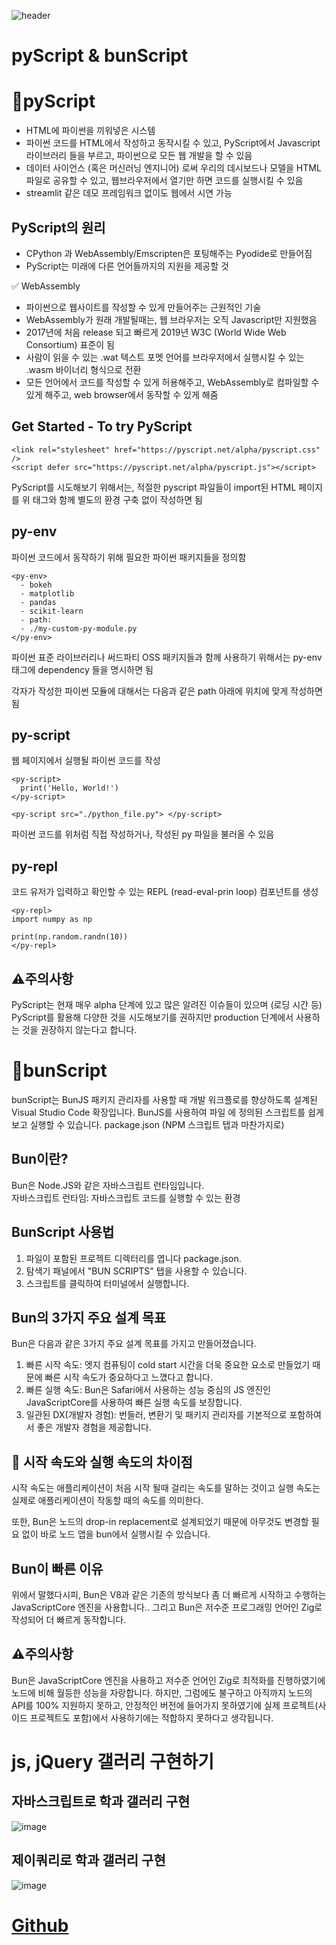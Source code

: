 ![header](https://capsule-render.vercel.app/api?type=wave&color=auto&height=150&section=header&text=HTML5%202023.%2011.%2007.fontSize=30)

# pyScript & bunScript
# 📒pyScript
- HTML에 파이썬을 끼워넣은 시스템
- 파이썬 코드를 HTML에서 작성하고 동작시킬 수 있고, PyScript에서 Javascript 라이브러리 들을 부르고, 파이썬으로 모든 웹 개발을 할 수 있음
- 데이터 사이언스 (혹은 머신러닝 엔지니어) 로써 우리의 데시보드나 모델을 HTML 파일로 공유할 수 있고, 웹브라우저에서 열기만 하면 코드를 실행시킬 수 있음
- streamlit 같은 데모 프레임워크 없이도 웹에서 시연 가능

## PyScript의 원리
- CPython 과 WebAssembly/Emscripten은 포팅해주는 Pyodide로 만들어짐
- PyScript는 미래에 다른 언어들까지의 지원을 제공할 것

✅ WebAssembly
- 파이썬으로 웹사이트를 작성할 수 있게 만들어주는 근원적인 기술
- WebAssembly가 원래 개발될때는, 웹 브라우저는 오직 Javascript만 지원했음
- 2017년에 처음 release 되고 빠르게 2019년 W3C (World Wide Web Consortium) 표준이 됨
- 사람이 읽을 수 있는 .wat 텍스트 포멧 언어를 브라우저에서 실행시킬 수 있는 .wasm 바이너리 형식으로 전환
- 모든 언어에서 코드를 작성할 수 있게 허용해주고, WebAssembly로 컴파일할 수 있게 해주고, web browser에서 동작할 수 있게 해줌

## Get Started - To try PyScript
```
<link rel="stylesheet" href="https://pyscript.net/alpha/pyscript.css" />
<script defer src="https://pyscript.net/alpha/pyscript.js"></script>
```
PyScript를 시도해보기 위해서는, 적절한 pyscript 파일들이 import된 HTML 페이지를 위 태그와 함께 별도의 환경 구축 없이 작성하면 됨

## py-env
파이썬 코드에서 동작하기 위해 필요한 파이썬 패키지들을 정의함
```
<py-env>
  - bokeh
  - matplotlib
  - pandas
  - scikit-learn
  - path:
  - ./my-custom-py-module.py
</py-env>
```
파이썬 표준 라이브러리나 써드파티 OSS 패키지들과 함께 사용하기 위해서는 py-env 태그에 dependency 들을 명시하면 됨

각자가 작성한 파이썬 모듈에 대해서는 다음과 같은 path 아래에 위치에 맞게 작성하면 됨
## py-script
웹 페이지에서 실행될 파이썬 코드를 작성

```
<py-script>
  print('Hello, World!')
</py-script>
```
```
<py-script src="./python_file.py"> </py-script>
```
파이썬 코드를 위처럼 직접 작성하거나, 작성된 py 파일을 불러올 수 있음

## py-repl
코드 유저가 입력하고 확인할 수 있는 REPL (read-eval-prin loop) 컴포넌트를 생성

```
<py-repl>
import numpy as np

print(np.random.randn(10))
</py-repl>
```
## ⚠️주의사항
PyScript는 현재 매우 alpha 단계에 있고 많은 알려진 이슈들이 있으며 (로딩 시간 등) PyScript를 활용해 다양한 것을 시도해보기를 권하지만 production 단계에서 사용하는 것을 권장하지 않는다고 합니다.

# 📙bunScript
bunScript는 BunJS 패키지 관리자를 사용할 때 개발 워크플로를 향상하도록 설계된 Visual Studio Code 확장입니다. BunJS를 사용하여 파일 에 정의된 스크립트를 쉽게 보고 실행할 수 있습니다. package.json (NPM 스크립트 탭과 마찬가지로)

## Bun이란?
Bun은 Node.JS와 같은 자바스크립트 런타임입니다. <br>
자바스크립트 런타임: 자바스크립트 코드를 실행할 수 있는 환경

## BunScript 사용법
1. 파일이 포함된 프로젝트 디렉터리를 엽니다 package.json.
2. 탐색기 패널에서 "BUN SCRIPTS" 탭을 사용할 수 있습니다.
3. 스크립트를 클릭하여 터미널에서 실행합니다.

## Bun의 3가지 주요 설계 목표
Bun은 다음과 같은 3가지 주요 설계 목표를 가지고 만들어졌습니다.

1. 빠른 시작 속도: 엣지 컴퓨팅이 cold start 시간을 더욱 중요한 요소로 만들었기 때문에 빠른 시작 속도가 중요하다고 느꼈다고 합니다.
2. 빠른 실행 속도: Bun은 Safari에서 사용하는 성능 중심의 JS 엔진인 JavaScriptCore를 사용하여 빠른 실행 속도를 보장합니다.
3. 일관된 DX(개발자 경험): 번들러, 변환기 및 패키지 관리자를 기본적으로 포함하여서 좋은 개발자 경험을 제공합니다.

## 🚨 시작 속도와 실행 속도의 차이점
시작 속도는 애플리케이션이 처음 시작 될때 걸리는 속도를 말하는 것이고 실행 속도는 실제로 애플리케이션이 작동할 때의 속도를 의미한다.

또한, Bun은 노드의 drop-in replacement로 설계되었기 때문에 아무것도 변경할 필요 없이 바로 노드 앱을 bun에서 실행시킬 수 있습니다.

## Bun이 빠른 이유
위에서 말했다시피, Bun은 V8과 같은 기존의 방식보다 좀 더 빠르게 시작하고 수행하는 JavaScriptCore 엔진을 사용합니다.. 그리고 Bun은 저수준 프로그래밍 언어인 Zig로 작성되어 더 빠르게 동작합니다.

## ⚠️주의사항
Bun은 JavaScriptCore 엔진을 사용하고 저수준 언어인 Zig로 최적화를 진행하였기에 노드에 비해 월등한 성능을 자랑합니다. 하지만, 그럼에도 불구하고 아직까지 노드의 API를 100% 지원하지 못하고, 안정적인 버전에 들어가지 못하였기에 실제 프로젝트(사이드 프로젝트도 포함)에서 사용하기에는 적합하지 못하다고 생각됩니다.

# js, jQuery 갤러리 구현하기

## 자바스크립트로 학과 갤러리 구현
![image](https://github.com/baesub/Tue_Report/assets/113866062/f3ffdde1-5a74-4715-833c-efc709224b61)

## 제이쿼리로 학과 갤러리 구현
![image](https://github.com/baesub/Tue_Report/assets/113866062/6119489e-e3a8-4dfa-9497-4f07bf959ccc)


# <a href="https://baesub.github.io/Tue_Report/1107/ch08_dokdoApp/dokdo-intro.html"> Github </a>


